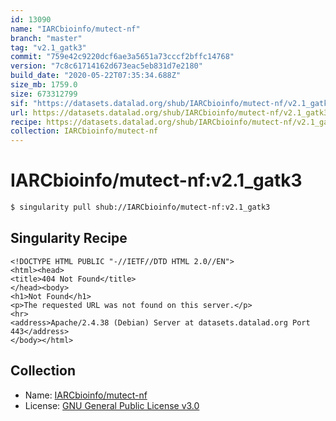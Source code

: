 ```yaml
---
id: 13090
name: "IARCbioinfo/mutect-nf"
branch: "master"
tag: "v2.1_gatk3"
commit: "759e42c9220dcf6ae3a5651a73cccf2bffc14768"
version: "7c8c61714162d673eac5eb831d7e2180"
build_date: "2020-05-22T07:35:34.688Z"
size_mb: 1759.0
size: 673312799
sif: "https://datasets.datalad.org/shub/IARCbioinfo/mutect-nf/v2.1_gatk3/2020-05-22-759e42c9-7c8c6171/7c8c61714162d673eac5eb831d7e2180.sif"
url: https://datasets.datalad.org/shub/IARCbioinfo/mutect-nf/v2.1_gatk3/2020-05-22-759e42c9-7c8c6171/
recipe: https://datasets.datalad.org/shub/IARCbioinfo/mutect-nf/v2.1_gatk3/2020-05-22-759e42c9-7c8c6171/Singularity
collection: IARCbioinfo/mutect-nf
---
```


# IARCbioinfo/mutect-nf:v2.1_gatk3

```bash
$ singularity pull shub://IARCbioinfo/mutect-nf:v2.1_gatk3
```

## Singularity Recipe

```singularity
<!DOCTYPE HTML PUBLIC "-//IETF//DTD HTML 2.0//EN">
<html><head>
<title>404 Not Found</title>
</head><body>
<h1>Not Found</h1>
<p>The requested URL was not found on this server.</p>
<hr>
<address>Apache/2.4.38 (Debian) Server at datasets.datalad.org Port 443</address>
</body></html>
```

## Collection

 - Name: [IARCbioinfo/mutect-nf](https://github.com/IARCbioinfo/mutect-nf)
 - License: [GNU General Public License v3.0](https://api.github.com/licenses/gpl-3.0)

